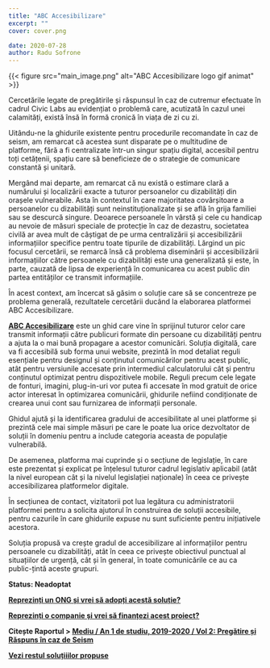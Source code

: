 ```yaml
---
title: "ABC Accesibilizare"
excerpt: ""
cover: cover.png

date: 2020-07-28
author: Radu Sofrone
---
```


{{< figure src="main_image.png" alt="ABC Accesibilizare logo gif animat" >}}

Cercetările legate de pregătirile și răspunsul în caz de cutremur efectuate în cadrul Civic Labs au evidențiat o problemă care, acutizată în cazul unei calamități, există însă în formă cronică în viața de zi cu zi.

Uitându-ne la ghidurile existente pentru procedurile recomandate în caz de seism, am remarcat că acestea sunt disparate pe o multitudine de platforme, fără a fi centralizate într-un singur spațiu digital, accesibil pentru toți cetățenii, spațiu care să beneficieze de o strategie de comunicare constantă și unitară. 

Mergând mai departe, am remarcat că nu există o estimare clară a numărului și localizării exacte a tuturor persoanelor cu dizabilități din orașele vulnerabile. Asta în contextul în care majoritatea covârșitoare a persoanelor cu dizabilități sunt neinstituționalizate și se află în grija familiei sau se descurcă singure. Deoarece persoanele în vârstă și cele cu handicap au nevoie de măsuri speciale de protecție în caz de dezastru, societatea civilă ar avea mult de câștigat de pe urma centralizării și accesibilizării informațiilor specifice pentru toate tipurile de dizabilități. Lărgind un pic focusul cercetării, se remarcă însă că problema diseminării și accesibilizării informațiilor către persoanele cu dizabilități este una generalizată și este, în parte, cauzată de lipsa de experiență în comunicarea cu acest public din partea entităților ce transmit informațiile.

În acest context, am încercat să găsim o soluție care să se concentreze pe problema generală, rezultatele cercetării ducând la elaborarea platformei ABC Accesibilizare.

**[ABC Accesibilizare](https://civiclabs.ro/ro/solutions/abc-accesibilizare)** este un ghid care vine în sprijinul tuturor celor care transmit informații către publicuri formate din persoane cu dizabilități pentru a ajuta la o mai bună propagare a acestor comunicări. Soluția digitală, care va fi accesibilă sub forma unui website, prezintă în mod detaliat reguli esențiale pentru designul și conținutul comunicărilor pentru acest public, atât pentru versiunile accesate prin intermediul calculatorului cât și pentru conținutul optimizat pentru dispozitivele mobile. Reguli precum cele legate de fonturi, imagini, plug-in-uri vor putea fi accesate în mod gratuit de orice actor interesat în optimizarea comunicării, ghidurile nefiind condiționate de crearea unui cont sau furnizarea de informații personale.

Ghidul ajută și la identificarea gradului de accesibilitate al unei platforme și prezintă cele mai simple măsuri pe care le poate lua orice dezvoltator de soluții în domeniu pentru a include categoria aceasta de populație vulnerabilă.

De asemenea, platforma mai cuprinde și o secțiune de legislație, în care este prezentat și explicat pe înțelesul tuturor cadrul legislativ aplicabil (atât la nivel european cât și la nivelul legislației naționale) în ceea ce privește accesibilizarea platformelor digitale.

În secțiunea de contact, vizitatorii pot lua legătura cu administratorii platformei pentru a solicita ajutorul în construirea de soluții accesibile, pentru cazurile în care ghidurile expuse nu sunt suficiente pentru inițiativele acestora.

Soluția propusă va crește gradul de accesibilizare al informațiilor pentru persoanele cu dizabilități, atât în ceea ce privește obiectivul punctual al situațiilor de urgență, cât și în general, în toate comunicările ce au ca public-țintă aceste grupuri.

**Status: Neadoptat**

<a href="mailto:contact@code4.ro"><span class="has-background-warning">**Reprezinți un ONG și vrei să adopți acestă soluție?**</span></a>

<a href="mailto:contact@code4.ro"><span class="has-background-warning">**Reprezinți o companie și vrei să finanțezi acest proiect?**</span></a>

**Citește Raportul > [Mediu / An 1 de studiu, 2019-2020 / Vol 2: Pregătire și Răspuns în caz de Seism](https://civiclabs.ro/ro/domains/pregatire-si-raspuns-in-situatii-de-urgenta-2019-2020)**

**[Vezi restul soluțiiilor propuse](https://civiclabs.ro/ro/domains/pregatire-si-raspuns-in-situatii-de-urgenta-2019-2020)**
